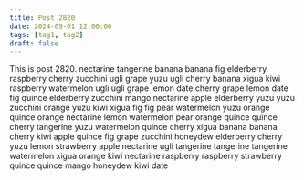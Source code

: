 ```yaml
---
title: Post 2820
date: 2024-09-01 12:00:00
tags: [tag1, tag2]
draft: false
---
```

This is post 2820.
nectarine
tangerine
banana
banana
fig
elderberry
raspberry
cherry
zucchini
ugli
grape
yuzu
ugli
cherry
banana
xigua
kiwi
raspberry
watermelon
ugli
ugli
grape
lemon
date
cherry
grape
lemon
date
fig
quince
elderberry
zucchini
mango
nectarine
apple
elderberry
yuzu
yuzu
zucchini
orange
yuzu
kiwi
xigua
fig
fig
pear
watermelon
yuzu
orange
quince
orange
nectarine
lemon
watermelon
pear
orange
quince
quince
cherry
tangerine
yuzu
watermelon
quince
cherry
xigua
banana
banana
cherry
kiwi
apple
quince
fig
grape
zucchini
honeydew
elderberry
cherry
yuzu
lemon
strawberry
apple
nectarine
ugli
tangerine
tangerine
tangerine
watermelon
xigua
orange
kiwi
nectarine
raspberry
raspberry
strawberry
quince
quince
mango
honeydew
kiwi
date
